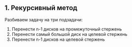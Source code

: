 ## 1. Рекурсивный метод

Разбиваем задачу на три подзадачи:
1. Перенести n-1 дисков на промежуточный стержень
2. Перенести самый большой диск на целевой стержень
3. Перенести n-1 дисков на целевой стержень
